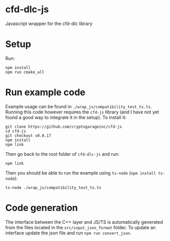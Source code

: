 # cfd-dlc-js

Javascript wrapper for the cfd-dlc library

# Setup

Run:
```
npm install
npm run cmake_all
```

# Run example code

Example usage can be found in `./wrap_js/compatibility_test_ts.ts`.
Running this code however requires the `cfd-js` library (and I have not yet found a good way to integrate it in the setup).
To install it:

```
git clone https://github.com/cryptogarageinc/cfd-js
cd cfd-js
git checkout v0.0.17
npm install
npm link
```

Then go back to the root folder of `cfd-dlc-js` and run:
```
npm link
```

Then you should be able to run the example using `ts-node` (`npm install ts-node`):
```
ts-node ./wrap_js/compatibility_test_ts.ts
```
# Code generation

The interface between the C++ layer and JS/TS is automatically generated from the files located in the `src/input_json_format` folder.
To update an interface update the json file and run `npm run convert_json`.
